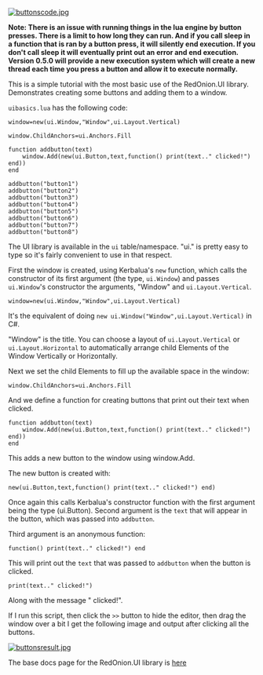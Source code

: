 [![buttonscode.jpg](https://i.postimg.cc/HLbbKzWs/buttonscode.jpg)](https://postimg.cc/jWdWnzJG)

**Note: There is an issue with running things in the lua engine by button presses. There is a limit to how long they can run. And if you call sleep in a function that is ran by a button press, it will silently end execution. If you don't call sleep it will eventually print out an error and end execution. Version 0.5.0 will provide a new execution system which will create a new thread each time you press a button and allow it to execute normally.**

This is a simple tutorial with the most basic use of the RedOnion.UI library. Demonstrates creating some buttons and adding them to a window.

`uibasics.lua` has the following code:

```
window=new(ui.Window,"Window",ui.Layout.Vertical)

window.ChildAnchors=ui.Anchors.Fill

function addbutton(text)
    window.Add(new(ui.Button,text,function() print(text.." clicked!") end))
end

addbutton("button1")
addbutton("button2")
addbutton("button3")
addbutton("button4")
addbutton("button5")
addbutton("button6")
addbutton("button7")
addbutton("button8")
```

The UI library is available in the `ui` table/namespace. "ui." is pretty easy to type so it's fairly convenient to use in that respect.

First the window is created, using Kerbalua's `new` function, which calls the constructor of its first argument (the type, `ui.Window`) and passes `ui.Window`'s constructor the arguments, "Window" and `ui.Layout.Vertical`.
```
window=new(ui.Window,"Window",ui.Layout.Vertical)
```
It's the equivalent of doing `new ui.Window("Window",ui.Layout.Vertical)` in C#.

"Window" is the title. You can choose a layout of `ui.Layout.Vertical` or `ui.Layout.Horizontal` to automatically arrange child Elements of the Window Vertically or Horizontally.

Next we set the child Elements to fill up the available space in the window:
```
window.ChildAnchors=ui.Anchors.Fill
```

And we define a function for creating buttons that print out their text when clicked.

```
function addbutton(text)
    window.Add(new(ui.Button,text,function() print(text.." clicked!") end))
end
```

This adds a new button to the window using window.Add.

The new button is created with:
```
new(ui.Button,text,function() print(text.." clicked!") end)
```
Once again this calls Kerbalua's constructor function with the first argument being the type (ui.Button). Second argument is the `text` that will appear in the button, which was passed into `addbutton`.

Third argument is an anonymous function:
```
function() print(text.." clicked!") end
```
This will print out the `text` that was passed to `addbutton` when the button is clicked.
```
print(text.." clicked!")
```
Along with the message " clicked!".

If I run this script, then click the `>>` button to hide the editor, then drag the window over a bit I get the following image and output after clicking all the buttons.

[![buttonsresult.jpg](https://i.postimg.cc/wjCh0ZpG/buttonsresult.jpg)](https://postimg.cc/xXPJdsqv)

The base docs page for the RedOnion.UI library is [here](../RedOnion.UI/README.md)